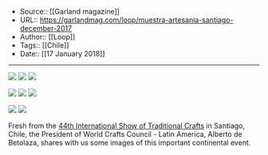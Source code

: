 ﻿
  * Source:: [[Garland magazine]]
  * URL:: https://garlandmag.com/loop/muestra-artesania-santiago-december-2017
  * Author:: [[Loop]]
  * Tags:: [[Chile]]
  * Date:: [[17 January 2018]]


* * *
[![](https://garlandmag.com/wp-content/uploads/2018/01/Slide1.jpg)](https://garlandmag.com/wp-content/uploads/2018/01/Slide1.jpg)
[![](https://garlandmag.com/wp-content/uploads/2018/01/Slide2.jpg)](https://garlandmag.com/wp-content/uploads/2018/01/Slide2.jpg)
[![](https://garlandmag.com/wp-content/uploads/2018/01/Slide3.jpg)](https://garlandmag.com/wp-content/uploads/2018/01/Slide3.jpg)
  

[![](https://garlandmag.com/wp-content/uploads/2018/01/Slide4.jpg)](https://garlandmag.com/wp-content/uploads/2018/01/Slide4.jpg)
[![](https://garlandmag.com/wp-content/uploads/2018/01/Slide5.jpg)](https://garlandmag.com/wp-content/uploads/2018/01/Slide5.jpg)
[![](https://garlandmag.com/wp-content/uploads/2018/01/Slide6.jpg)](https://garlandmag.com/wp-content/uploads/2018/01/Slide6.jpg)
  

[![](https://garlandmag.com/wp-content/uploads/2018/01/Slide7.jpg)](https://garlandmag.com/wp-content/uploads/2018/01/Slide7.jpg)
[![](https://garlandmag.com/wp-content/uploads/2018/01/Slide8.jpg)](https://garlandmag.com/wp-content/uploads/2018/01/Slide8.jpg)
  

Fresh from the [44th International Show of Traditional Crafts](http://artesania.uc.cl/) in Santiago, Chile, the President of World Crafts Council - Latin America, Alberto de Betolaza, shares with us some images of this important continental event. 
